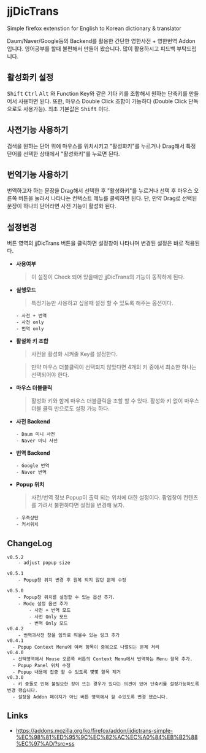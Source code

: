 # jjDicTrans
Simple firefox extenstion for English to Korean dictionary &amp; translator

Daum/Naver/Google등의 Backend를 활용한 간단한 영한사전 + 영한번역 Addon 입니다.
영어공부를 할때 불편해서 만들어 봤습니다. 많이 활용하시고 피드백 부탁드립니다.

## 활성화키 설정
<kbd>Shift</kbd> <kbd>Ctrl</kbd> <kbd>Alt</kbd> 와 Function Key와 같은 기타 키를 조합해서 원하는 단축키를 만들어서 사용하면 된다. 또한, 마우스 Double Click 조합이 가능하다 (Double Click 단독으로도 사용가능). 최초 기본값은 <kbd>Shift</kbd> 이다.

## 사전기능 사용하기
검색을 원하는 단어 위에 마우스를 위치시키고 "활성화키"를 누르거나 Drag해서 특정 단어를 선택한 상태에서  "활성화키"를 누르면 된다.

## 번역기능 사용하기
번역하고자 하는 문장을 Drag해서 선택한 후 "활성화키"를 누르거나 선택 후 마우스 오른쪽 버튼을 눌러서 나타나는 컨택스트 메뉴를 클릭하면 된다. 단, 만약 Drag로 선택된 문장이 하나의 단어라면 사전 기능이 활성화 된다.

## 설정변경
버튼 영역의 jjDicTrans 버튼을 클릭하면 설정창이 나타나며 변경된 설정은 바로 적용된다.

* **사용여부**

	> 이 설정이 Check 되어 있을때만 jjDicTrans의 기능이 동작하게 된다.

* **실행모드**

	> 특정기능만 사용하고 싶을때 설정 할 수 있도록 해주는 옵션이다.

	```
	- 사전 + 번역
	- 사전 only
	- 번역 only
	```

* **활설화 키 조합**

	> 사전을 활성화 시켜줄 Key를 설정한다.

	> 만약 마우스 더블클릭이 선택되지 않았다면 4개의 키 중에서 최소한 하나는 선택되어야 한다.

* **마우스 더블클릭**

	> 활성화 키와 함께 마우스 더블클릭을 조할 할 수 있다. 활성화 키 없이 마우스 더블 클릭 만으로도 설정 가능 하다.

* **사전 Backend**

	```
	- Daum 미니 사전
	- Naver 미니 사전
	```
* **번역 Backend**

	```
	- Google 번역
	- Naver 번역
	```

* **Popup 위치**

	> 사전/번역 정보 Popup이 출력 되는 위치에 대한 설정이다. 팜업창이 컨텐츠를 가려서 불편하다면 설정을 변경해 보자.

	```
	- 우측상단
	- 커서위치
	```


## ChangeLog
```
v0.5.2
	- adjust popup size

v0.5.1
	- Popup창 위치 변경 후 원복 되지 않던 문제 수정

v0.5.0
	- Popup창 위치를 설정할 수 있는 옵션 추가.
	- Mode 설정 옵션 추가
		- 사전 + 번역 모드
		- 사전 Only 모드
		- 번역 Only 모드
v0.4.2
	- 번역과사전 창을 임의로 띄울수 있는 링크 추가
v0.4.1
  - Popup Context Menu에 여러 항목이 중복으로 나열되는 문제 처리
v0.4.0
  - 선택영역에서 Mouse 오른쪽 버튼의 Context Menu에서 번역하는 Menu 항목 추가.
  - Popup Panel 위치 수정
  - Popup 내용에 집중 할 수 있도록 몇몇 항목 제거
v0.3.0
  - 키 충돌로 인해 불필요한 창이 뜨는 경우가 있다는 의견이 있어 단축키를 설정가능하도록 변경 했습니다.
  - 설정을 Addon 페이지가 아닌 버튼 영역에서 할 수있도록 변경 했습니다.
```

## Links
  * https://addons.mozilla.org/ko/firefox/addon/jjdictrans-simple-%EC%98%81%ED%95%9C%EC%82%AC%EC%A0%84%EB%B2%88%EC%97%AD/?src=ss
